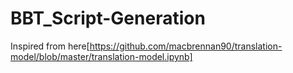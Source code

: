# BBT_Script-Generation

Inspired from here[https://github.com/macbrennan90/translation-model/blob/master/translation-model.ipynb]

